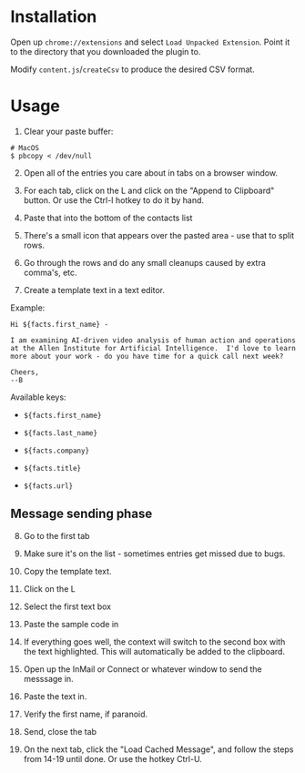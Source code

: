 # Installation

Open up `chrome://extensions` and select `Load Unpacked Extension`.  Point it to the directory that you downloaded the plugin to.

Modify `content.js`/`createCsv` to produce the desired CSV format.

# Usage

1. Clear your paste buffer:
  ```
  # MacOS
  $ pbcopy < /dev/null
  ```

2. Open all of the entries you care about in tabs on a browser window.

3. For each tab, click on the L and click on the "Append to Clipboard" button.  Or use the Ctrl-I hotkey to do it by hand.

4. Paste that into the bottom of the contacts list

5. There's a small icon that appears over the pasted area - use that to split rows.

6. Go through the rows and do any small cleanups caused by extra comma's, etc.

7. Create a template text in a text editor.

Example:
```
Hi ${facts.first_name} -

I am examining AI-driven video analysis of human action and operations at the Allen Institute for Artificial Intelligence.  I'd love to learn more about your work - do you have time for a quick call next week?

Cheers,
--B 

```

Available keys:

  * `${facts.first_name}`

  * `${facts.last_name}`

  * `${facts.company}`

  * `${facts.title}`

  * `${facts.url}`

## Message sending phase

8. Go to the first tab

9. Make sure it's on the list - sometimes entries get missed due to bugs.

10. Copy the template text.

11. Click on the L

12. Select the first text box

13. Paste the sample code in

14. If everything goes well, the context will switch to the second box with the text highlighted.  This will automatically be added to the clipboard.

15. Open up the InMail or Connect or whatever window to send the messsage in.

16. Paste the text in.

17. Verify the first name, if paranoid.

18. Send, close the tab

19. On the next tab, click the "Load Cached Message", and follow the steps from 14-19 until done.  Or use the hotkey Ctrl-U.
